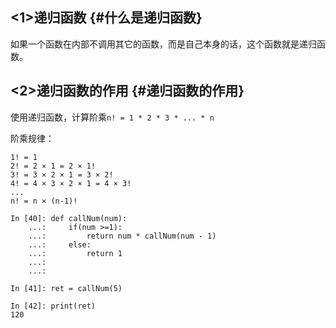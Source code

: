 ## &lt;1&gt;递归函数 {#什么是递归函数}

如果一个函数在内部不调用其它的函数，而是自己本身的话，这个函数就是递归函数。

## &lt;2&gt;递归函数的作用 {#递归函数的作用}

使用递归函数，计算阶乘`n! = 1 * 2 * 3 * ... * n`

阶乘规律：

```
1! = 1
2! = 2 × 1 = 2 × 1!
3! = 3 × 2 × 1 = 3 × 2!
4! = 4 × 3 × 2 × 1 = 4 × 3!
...
n! = n × (n-1)!
```

```
In [40]: def callNum(num):
    ...:     if(num >=1):
    ...:         return num * callNum(num - 1)
    ...:     else:
    ...:         return 1
    ...:
    ...:

In [41]: ret = callNum(5)

In [42]: print(ret)
120

```



